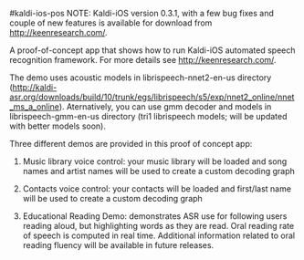 #kaldi-ios-pos
NOTE: Kaldi-iOS version 0.3.1, with a few bug fixes and couple of new features is available for download from http://keenresearch.com/. 

A proof-of-concept app that shows how to run Kaldi-iOS automated speech recognition framework. For more details see http://keenresearch.com/.

The demo uses acoustic models in librispeech-nnet2-en-us directory (http://kaldi-asr.org/downloads/build/10/trunk/egs/librispeech/s5/exp/nnet2_online/nnet_ms_a_online). Aternatively, you can use gmm decoder and models in librispeech-gmm-en-us directory (tri1 librispeech models; will be updated with better models soon).

Three different demos are provided in this proof of concept app:

1. Music library voice control: your music library will be loaded and song names and artist names will be used to create a custom decoding graph

2. Contacts voice control: your contacts will be loaded and first/last name will be used to create a custom decoding graph

3. Educational Reading Demo: demonstrates ASR use for following users reading aloud, but highlighting words as they are read. Oral reading rate of speech is computed in real time. Additional information related to oral reading fluency will be available in future releases.



